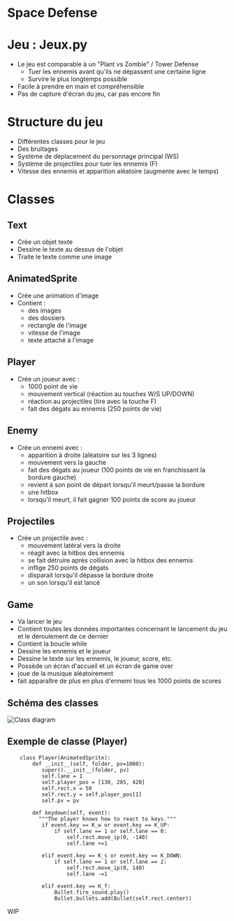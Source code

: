 # Space Defense

# Jeu : Jeux.py
* Le jeu est comparable à un "Plant vs Zombie" / Tower Defense
  * Tuer les ennemis avant qu'ils ne dépassent une certaine ligne
  * Survire le plus longtemps possible
* Facile à prendre en main et compréhensible
* Pas de capture d'écran du jeu, car pas encore fin

# Structure du jeu
* Différentes classes pour le jeu
* Des bruitages
* Système de déplacement du personnage principal (WS)
* Système de projectiles pour tuer les ennemis (F)
* Vitesse des ennemis et apparition aléatoire (augmente avec le temps)

# Classes
## Text 
* Crée un objet texte
* Dessine le texte au dessus de l'objet
* Traite le texte comme une image

## AnimatedSprite
* Crée une animation d'image
* Contient :
  * des images
  * des dossiers
  * rectangle de l'image
  * vitesse de l'image
  * texte attaché à l'image

## Player
* Crée un joueur avec :
  * 1000 point de vie
  * mouvement vertical (réaction au touches W/S UP/DOWN)
  * réaction au projectiles (tire avec la touche F)
  * fait des dégats au ennemis (250 points de vie)

## Enemy
* Crée un ennemi avec :
  * apparition à droite (aléatoire sur les 3 lignes)
  * mouvement vers la gauche
  * fait des dégats au joueur (100 points de vie en franchissant la bordure gauche)
  * revient à son point de départ lorsqu'il meurt/passe la bordure
  * une hitbox 
  * lorsqu'il meurt, il fait gagner 100 points de score au joueur

## Projectiles
* Crée un projectile avec :
  * mouvement latéral vers la droite
  * réagit avec la hitbox des ennemis
  * se fait détruire après collision avec la hitbox des ennemis
  * inflige 250 points de dégats
  * disparait lorsqu'il dépasse la bordure droite
  * un son lorsqu'il est lancé

## Game
* Va lancer le jeu
* Contient toutes les données importantes concernant le lancement du jeu et le déroulement de ce dernier
* Contient la boucle while
* Dessine les ennemis et le joueur
* Dessine le texte sur les ennemis, le joueur, score, etc.
* Possède un écran d'accueil et un écran de game over
* joue de la musique aléatoirement
* fait apparaître de plus en plus d'ennemi tous les 1000 points de scores

## Schéma des classes

![Class diagram](https://user-images.githubusercontent.com/77661893/122423953-9c542d00-cf8e-11eb-8ae3-3a4cd756fc37.png)

 ## Exemple de classe (Player)
 
        class Player(AnimatedSprite):
            def __init__(self, folder, pv=1000):
               super().__init__(folder, pv)
               self.lane = 1
               self.player_pos = [130, 285, 420]
               self.rect.x = 50 
               self.rect.y = self.player_pos[1]
               self.pv = pv

            def keydown(self, event):
              """The player knows how to react to keys."""
               if event.key == K_w or event.key == K_UP:
                   if self.lane == 1 or self.lane == 0: 
                       self.rect.move_ip(0, -140)
                       self.lane +=1

               elif event.key == K_s or event.key == K_DOWN:
                   if self.lane == 1 or self.lane == 2:
                       self.rect.move_ip(0, 140)
                       self.lane -=1

               elif event.key == K_f:
                   Bullet.fire_sound.play()
                   Bullet.bullets.add(Bullet(self.rect.center))

WIP
